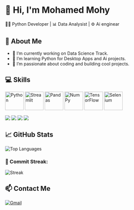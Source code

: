 # 👋 Hi, I'm Mohamed Mohy
🧑‍💻 Python Developer | 📊 Data Analysist | ⚙️ Ai enginear


## 🌟 About Me
- 🤖 I’m currently working on Data Science Track.
- 🧠 I’m learning Python for Desktop Apps and Ai projects.
- 🚀 I’m passionate about coding and building cool projects.

## 💻 Skills
<p align="left">
  <img src="https://cdn.jsdelivr.net/gh/devicons/devicon/icons/python/python-original.svg" alt="Python" width="60" height="60"/>
  <img src="https://cdn.jsdelivr.net/gh/devicons/devicon/icons/streamlit/streamlit-original.svg" alt="Streamlit" width="60" height="60"/>
  <img src="https://cdn.jsdelivr.net/gh/devicons/devicon/icons/pandas/pandas-original.svg" alt="Pandas" width="60" height="60"/>
  <img src="https://cdn.jsdelivr.net/gh/devicons/devicon/icons/numpy/numpy-original.svg" alt="NumPy" width="60" height="60"/>
  <img src="https://cdn.jsdelivr.net/gh/devicons/devicon/icons/tensorflow/tensorflow-original.svg" alt="TensorFlow" width="60" height="60"/>
  <img src="https://cdn.jsdelivr.net/gh/devicons/devicon/icons/selenium/selenium-original.svg" alt="Selenium" width="60" height="60"/>
</p>

<p align="left">
  <img src="https://img.shields.io/badge/Scikit--Learn-F7931E?style=for-the-badge&logo=scikit-learn&logoColor=white"/>
  <img src="https://img.shields.io/badge/Plotly-3F4F75?style=for-the-badge&logo=plotly&logoColor=white"/>
  <img src="https://img.shields.io/badge/PyAutoGUI-18A303?style=for-the-badge&logo=python&logoColor=white"/>
  <img src="https://img.shields.io/badge/CustomTkinter-1E1E1E?style=for-the-badge&logo=python&logoColor=white"/>
</p>


## 📈 GitHub Stats
![Top Languages](https://github-readme-stats.vercel.app/api/top-langs/?username=MohamedMohy0&layout=compact&theme=dark)  

### 🎯 Commit Streak:
![Streak](https://github-readme-streak-stats.herokuapp.com/?user=MohamedMohy0&theme=dark)  



## 📫 Contact Me
[![Gmail](https://img.shields.io/badge/Email-D14836?style=for-the-badge&logo=gmail&logoColor=white)](mailto:mohmmadmohy52@gmail.com)
